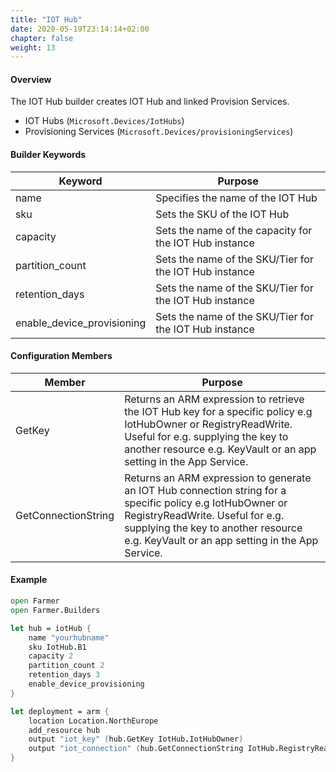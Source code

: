 ```yaml
---
title: "IOT Hub"
date: 2020-05-19T23:14:14+02:00
chapter: false
weight: 13
---
```


#### Overview
The IOT Hub builder creates IOT Hub and linked Provision Services.

* IOT Hubs (`Microsoft.Devices/IotHubs`)
* Provisioning Services (`Microsoft.Devices/provisioningServices`)

#### Builder Keywords

| Keyword | Purpose |
|-|-|
| name | Specifies the name of the IOT Hub |
| sku | Sets the SKU of the IOT Hub |
| capacity | Sets the name of the capacity for the IOT Hub instance |
| partition_count | Sets the name of the SKU/Tier for the IOT Hub instance |
| retention_days | Sets the name of the SKU/Tier for the IOT Hub instance |
| enable_device_provisioning | Sets the name of the SKU/Tier for the IOT Hub instance |

#### Configuration Members

| Member | Purpose |
|-|-|
| GetKey | Returns an ARM expression to retrieve the IOT Hub key for a specific policy e.g IotHubOwner or RegistryReadWrite. Useful for e.g. supplying the key to another resource e.g. KeyVault or an app setting in the App Service. |
| GetConnectionString | Returns an ARM expression to generate an IOT Hub connection string for a specific policy e.g IotHubOwner or RegistryReadWrite. Useful for e.g. supplying the key to another resource e.g. KeyVault or an app setting in the App Service. |

#### Example

```fsharp
open Farmer
open Farmer.Builders

let hub = iotHub {
    name "yourhubname"
    sku IotHub.B1
    capacity 2
    partition_count 2
    retention_days 3
    enable_device_provisioning
}

let deployment = arm {
    location Location.NorthEurope
    add_resource hub
    output "iot_key" (hub.GetKey IotHub.IotHubOwner)
    output "iot_connection" (hub.GetConnectionString IotHub.RegistryReadWrite)
}
```